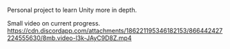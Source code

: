 Personal project to learn Unity more in depth.

Small video on current progress.
https://cdn.discordapp.com/attachments/186221195346182153/866442427224555630/8mb.video-l3k-JAyC9D8Z.mp4
